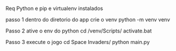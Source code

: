 Req Python e pip e virtualenv instalados

passo 1 dentro do diretorio do app crie o venv
    python -m venv venv

Passo 2 ative o env do python
    cd /venv/Scripts/
    activate.bat

Passo 3 execute o jogo
    cd Space Invaders/
    python main.py